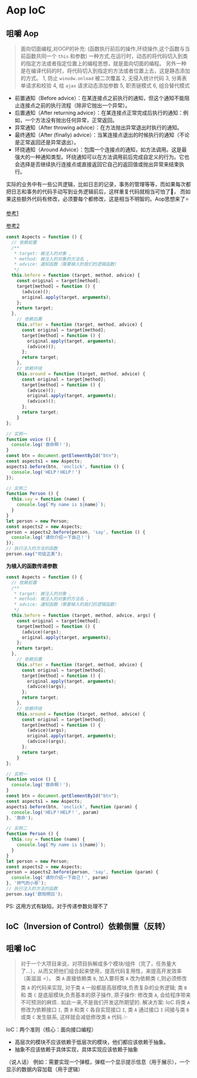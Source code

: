 # Aop IoC

## 咀嚼 Aop

> 面向切面编程,对OOP的补充: (函数执行前后的操作,环绕操作,这个函数与当前函数共同一个 `this` 和参数)
> 一种方式,在运行时，动态的将代码切入到类的指定方法或者指定位置上的编程思想，就是面向切面的编程。
> 另外一种是在编译代码的时，将代码切入到指定的方法或者位置上去，这是静态添加的方式。
> 1, 防止 `winodw.onload` 被二次覆盖
> 2, 无侵入统计代码
> 3, 分离表单请求和校验
> 4, 给 `ajax` 请求动态添加参数
> 5, 职责链模式
> 6, 组合替代模式

- 前置通知（Before advice）：在某连接点之前执行的通知，但这个通知不能阻止连接点之前的执行流程（除非它抛出一个异常）。
- 后置通知（After returning advice）：在某连接点正常完成后执行的通知：例如，一个方法没有抛出任何异常，正常返回。
- 异常通知（After throwing advice）：在方法抛出异常退出时执行的通知。
- 最终通知（After (finally) advice）：当某连接点退出的时候执行的通知（不论是正常返回还是异常退出）。
- 环绕通知（Around Advice）：包围一个连接点的通知，如方法调用。这是最强大的一种通知类型。环绕通知可以在方法调用前后完成自定义的行为。它也会选择是否继续执行连接点或直接返回它自己的返回值或抛出异常来结束执行。

实际的业务中有一些公共逻辑，比如日志的记录，事务的管理等等，而如果每次都把日志和事务的代码手动写到业务逻辑前后，这样重复代码就相当可怕了:bug:，
而如果这些额外代码有修改，必须要每个都修改，这是相当不明智的。Aop思想来了:star:

[参考1](https://www.jianshu.com/p/ec24aa4b3ee7 "AOP")

[参考2](https://www.jb51.net/article/130906.htm "AOP")

```js
const Aspects = function () {
  // 依赖前置
  /**
   * target: 被注入的对象 ,
   * method: 被注入的对象的方法名 ,
   * advice: 通知函数（需要植入的我们的逻辑函数）
   */
  this.before = function (target, method, advice) {
    const original = target[method];
    target[method] = function () {
      (advice)();
      original.apply(target, arguments);
    };
    return target;
  },
    // 依赖后置
    this.after = function (target, method, advice) {
      const original = target[method];
      target[method] = function () {
        original.apply(target, arguments);
        (advice)();
      };
      return target;
    },
    // 依赖环绕
    this.around = function (target, method, advice) {
      const original = target[method];
      target[method] = function () {
        (advice)();
        original.apply(target, arguments);
        (advice)();
      };
      return target;
    }
};

// 实例一
function voice () {
  console.log('救命啊！');
}
const btn = document.getElementById("btn");
const aspects1 = new Aspects;
aspects1.before(btn, 'onclick', function () {
  console.log('HELP！HELP！')
});

// 实例二
function Person () {
  this.say = function (name) {
    console.log(`My name is ${name}`);
  }
}
let person = new Person;
const aspects2 = new Aspects;
person = aspects2.before(person, 'say', function () {
  console.log('请你介绍一下自己！')
});
// 执行注入的方法的函数
person.say("司徒正美");
```

**为植入的函数传递参数**

```js
const Aspects = function () {
  // 依赖前置
  /**
   * target: 被注入的对象 ,
   * method: 被注入的对象的方法名 ,
   * advice: 通知函数（需要植入的我们的逻辑函数）
   */
  this.before = function (target, method, advice, args) {
    const original = target[method];
    target[method] = function () {
      (advice)(args);
      original.apply(target, arguments);
    };
    return target;
  },
    // 依赖后置
    this.after = function (target, method, advice) {
      const original = target[method];
      target[method] = function () {
        original.apply(target, arguments);
        (advice)(args);
      };
      return target;
    },
    // 依赖环绕
    this.around = function (target, method, advice) {
      const original = target[method];
      target[method] = function () {
        (advice)(args);
        original.apply(target, arguments);
        (advice)(args);
      };
      return target;
    }
};

// 实例一
function voice () {
  console.log('救命啊！');
}
const btn = document.getElementById("btn");
const aspects1 = new Aspects;
aspects1.before(btn, 'onclick', function (param) {
  console.log('HELP！HELP！', param)
}, '救命');

// 实例二
function Person () {
  this.say = function (name) {
    console.log(`My name is ${name}`);
  }
}
let person = new Person;
const aspects2 = new Aspects;
person = aspects2.before(person, 'say', function (param) {
  console.log('请你介绍一下自己！', param)
}, '帅气的小哥');
// 执行注入的方法的函数
person.say('欧阳明日');
```

PS: 这用方式有缺陷，对于传递参数处理不了

## IoC（Inversion of Control）依赖倒置（反转）

## 咀嚼 IoC

> 对于一个大项目来说，对项目拆解成多个模块/组件（完了，任务量大了...），从而又把他们组合起来使用，提高代码复用性，来提高开发效率（美滋滋 :star:）。
> 类 `A` 直接依赖类 `B`, 加入要将类 `A` 改为依赖类 `C`,则必须修改类 `A` 的代码来实现, 对于类 `A` 一般都是高层模块,负责复杂的业务逻辑; 类 `B` 和 类 `C` 是底层模块,负责基本的原子操作, 原子操作: 修改类 `A`, 会给程序带来不可预测的麻烦.. 如此一来,不是我们开发这所期望的.
> 解决方案: IoC
> 将类 `A` 修改为依赖接口 `I`, 类 `B` 和类 `C` 各自实现接口 `I`, 类 `A` 通过接口 `I` 间接与类 `B` 或类 `C` 发生联系, 这样就会减低修改类 `A` 代码.:sparkles:

IoC：两个准则（核心：面向接口编程）

- 高层次的模块不应该依赖于低层次的模块，他们都应该依赖于抽象。
- 抽象不应该依赖于具体实现，具体实现应该依赖于抽象
  
（说人话）
例如：需要实现一个弹框，弹框一个显示提示信息（用于展示），一个显示的数据内容加载（用于逻辑）
